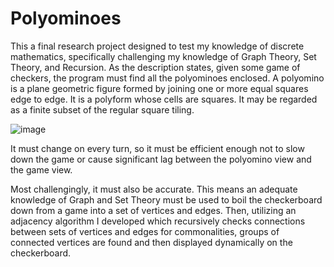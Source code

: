 # Polyominoes
This a final research project designed to test my knowledge of discrete mathematics, specifically challenging my knowledge of Graph Theory, Set Theory, and Recursion. As the description states, given some game of checkers, the program must find all the polyominoes enclosed. A polyomino is a plane geometric figure formed by joining one or more equal squares edge to edge. It is a polyform whose cells are squares. It may be regarded as a finite subset of the regular square tiling. 

![image](https://github.com/user-attachments/assets/fed8a67a-c647-4bc4-9369-ecb25f4f920f)

It must change on every turn, so it must be efficient enough not to slow down the game or cause significant lag between the polyomino view and the game view.

Most challengingly, it must also be accurate. This means an adequate knowledge of Graph and Set Theory must be used to boil the checkerboard down from a game into a set of vertices and edges. Then, utilizing an adjacency algorithm I developed which recursively checks connections between sets of vertices and edges for commonalities, groups of connected vertices are found and then displayed dynamically on the checkerboard.

